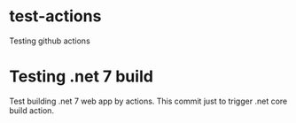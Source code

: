 # test-actions
Testing github actions

# Testing .net 7 build
Test building .net 7 web app by actions.
This commit just to trigger .net core build action.
